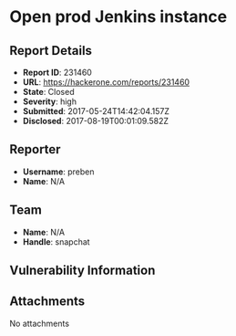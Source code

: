 # Open prod Jenkins instance

## Report Details
- **Report ID**: 231460
- **URL**: https://hackerone.com/reports/231460
- **State**: Closed
- **Severity**: high
- **Submitted**: 2017-05-24T14:42:04.157Z
- **Disclosed**: 2017-08-19T00:01:09.582Z

## Reporter
- **Username**: preben
- **Name**: N/A

## Team
- **Name**: N/A
- **Handle**: snapchat

## Vulnerability Information


## Attachments
No attachments
